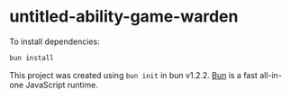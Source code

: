 # untitled-ability-game-warden

To install dependencies:

```bash
bun install
```

This project was created using `bun init` in bun v1.2.2. [Bun](https://bun.sh) is a fast all-in-one JavaScript runtime.
